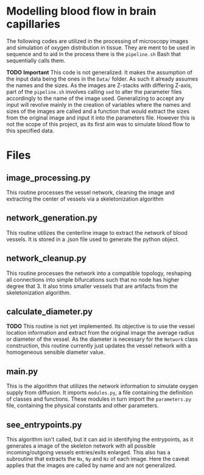 # Modelling blood flow in brain capillaries

The following codes are utilized in the processing of microscopy images and simulation of oxygen distribution in tissue. They are ment to be used in sequence and to aid in the process there is the `pipeline.sh` Bash that sequentially calls them.

**TODO**
**Important**
This code is not generalized. It makes the assumption of the input data being the ones in the `Data/` folder. As such it already assumes the names and the sizes. As the images are Z-stacks with differing Z-axis, part of the `pipeline.sh` involves calling `sed` to alter the parameter files accordingly to the name of the image used. Generalizing to accept any input will revolve mainly in the creation of variables where the names and sizes of the images are called and a function that would extract the sizes from the original image and input it into the parameters file. However this is not the scope of this project, as its first aim was to simulate blood flow to this specified data. 

# Files

## image_processing.py 

This routine processes the vessel network, cleaning the image and extracting the center of vessels via a skeletonization algorithm

## network_generation.py

This routine utilizes the centerline image to extract the network of blood vessels. It is stored in a .json file used to generate the python object.

## network_cleanup.py 

This routine processes the network into a compatible topology, reshaping all connections into simple bifurcations such that no node has higher degree that 3. It also trims smaller vessels that are artifacts from the skeletonization algorithm.

## calculate_diameter.py

**TODO**
This routine is not yet implemented. Its objective is to use the vessel location information and extract from the original image the average radius or diameter of the vessel. As the diameter is necessary for the `Network` class construction, this routine currently just updates the vessel network with a homogeneous sensible diameter value.

## main.py 

This is the algorithm that utilizes the network information to simulate oxygen supply from diffusion. It imports `modules.py`, a file containing the definition of classes and functions. These modules in turn import the `parameters.py` file, containing the physical constants and other parameters.

## see_entrypoints.py

This algorithm isn't called, but it can aid in identifying the entrypoints, as it generates a image of the skeleton network with all possible incoming/outgoing vessels entries/exits enlarged. This also has a subroutine that extracts the `Nx`, `Ny` and `Nz` of each image. Here the caveat applies that the images are called by name and are not generalized.